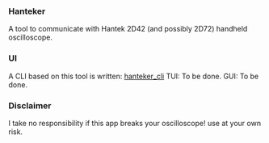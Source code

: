 ### Hanteker
A tool to communicate with Hantek 2D42 (and possibly 2D72) handheld oscilloscope.

### UI
A CLI based on this tool is written: [hanteker\_cli](https://crates.io/crates/hanteker_cli)
TUI: To be done.
GUI: To be done.

### Disclaimer
I take no responsibility if this app breaks your oscilloscope! use at your own risk.
